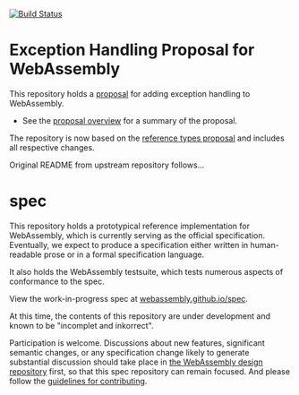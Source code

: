 [![Build Status](https://travis-ci.org/WebAssembly/exception-handling.svg?branch=master)](https://travis-ci.org/WebAssembly/exception-handling)

# Exception Handling Proposal for WebAssembly

This repository
holds a
[proposal](https://github.com/WebAssembly/exception-handling/blob/master/proposals/Exceptions.md) for
adding exception handling to WebAssembly.

* See the [proposal overview](proposals/Exceptions.md) for a summary of the proposal.

The repository is now based on the [reference types proposal](proposals/reference-types/Overview.md) and includes all respective changes.

Original README from upstream repository follows...

# spec

This repository holds a prototypical reference implementation for WebAssembly,
which is currently serving as the official specification. Eventually, we expect
to produce a specification either written in human-readable prose or in a formal
specification language.

It also holds the WebAssembly testsuite, which tests numerous aspects of
conformance to the spec.

View the work-in-progress spec at [webassembly.github.io/spec](https://webassembly.github.io/spec/).

At this time, the contents of this repository are under development and known
to be "incomplet and inkorrect".

Participation is welcome. Discussions about new features, significant semantic
changes, or any specification change likely to generate substantial discussion
should take place in
[the WebAssembly design repository](https://github.com/WebAssembly/design)
first, so that this spec repository can remain focused. And please follow the
[guidelines for contributing](Contributing.md).
